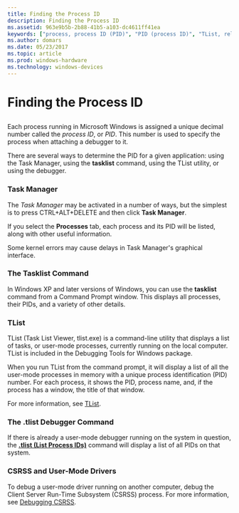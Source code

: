 ```yaml
---
title: Finding the Process ID
description: Finding the Process ID
ms.assetid: 963e9b5b-2b88-41b5-a103-dc4611ff41ea
keywords: ["process, process ID (PID)", "PID (process ID)", "TList, related techniques", "Task Manager"]
ms.author: domars
ms.date: 05/23/2017
ms.topic: article
ms.prod: windows-hardware
ms.technology: windows-devices
---
```


# Finding the Process ID


## <span id="ddk_finding_the_process_id_dbg"></span><span id="DDK_FINDING_THE_PROCESS_ID_DBG"></span>


Each process running in Microsoft Windows is assigned a unique decimal number called the *process ID*, or *PID*. This number is used to specify the process when attaching a debugger to it.

There are several ways to determine the PID for a given application: using the Task Manager, using the **tasklist** command, using the TList utility, or using the debugger.

### <span id="task_manager"></span><span id="TASK_MANAGER"></span>Task Manager

The *Task Manager* may be activated in a number of ways, but the simplest is to press CTRL+ALT+DELETE and then click **Task Manager**.

If you select the **Processes** tab, each process and its PID will be listed, along with other useful information.

Some kernel errors may cause delays in Task Manager's graphical interface.

### <span id="the_tasklist_command"></span><span id="THE_TASKLIST_COMMAND"></span>The Tasklist Command

In Windows XP and later versions of Windows, you can use the **tasklist** command from a Command Prompt window. This displays all processes, their PIDs, and a variety of other details.

### <span id="tlist"></span><span id="TLIST"></span>TList

TList (Task List Viewer, tlist.exe) is a command-line utility that displays a list of tasks, or user-mode processes, currently running on the local computer. TList is included in the Debugging Tools for Windows package.

When you run TList from the command prompt, it will display a list of all the user-mode processes in memory with a unique process identification (PID) number. For each process, it shows the PID, process name, and, if the process has a window, the title of that window.

For more information, see [TList](tlist.md).

### <span id="the__tlist_debugger_command"></span><span id="THE__TLIST_DEBUGGER_COMMAND"></span>The .tlist Debugger Command

If there is already a user-mode debugger running on the system in question, the [**.tlist (List Process IDs)**](-tlist--list-process-ids-.md) command will display a list of all PIDs on that system.

### <span id="csrss_and_user_mode_drivers"></span><span id="CSRSS_AND_USER_MODE_DRIVERS"></span>CSRSS and User-Mode Drivers

To debug a user-mode driver running on another computer, debug the Client Server Run-Time Subsystem (CSRSS) process. For more information, see [Debugging CSRSS](debugging-csrss.md).

 

 





